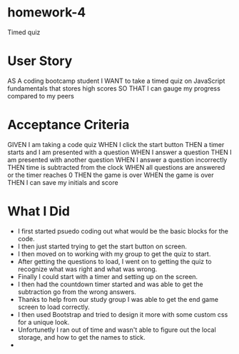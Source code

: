 # homework-4
Timed quiz

# User Story
AS A coding bootcamp student
I WANT to take a timed quiz on JavaScript fundamentals that stores high scores
SO THAT I can gauge my progress compared to my peers

# Acceptance Criteria
GIVEN I am taking a code quiz
WHEN I click the start button
THEN a timer starts and I am presented with a question
WHEN I answer a question
THEN I am presented with another question
WHEN I answer a question incorrectly
THEN time is subtracted from the clock
WHEN all questions are answered or the timer reaches 0
THEN the game is over
WHEN the game is over
THEN I can save my initials and score

# What I Did
* I first started psuedo coding out what would be the basic blocks for the code.
* I then just started trying to get the start button on screen.
* I then moved on to working with my group to get the quiz to start.
* After getting the questions to load, I went on to getting the quiz to recognize what was right and what was wrong.
* Finally I could start with a timer and setting up on the screen.
* I then had the countdown timer started and was able to get the subtraction go from the wrong answers.
* Thanks to help from our study group I was able to get the end game screen to load correctly.
* I then used Bootstrap and tried to design it more with some custom css for a unique look.
* Unfortunetly I ran out of time and wasn't able to figure out the local storage, and how to get the names to stick.
* 